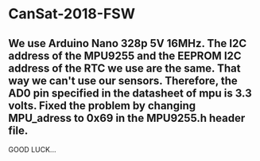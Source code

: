 # CanSat-2018-FSW
We use Arduino Nano 328p 5V 16MHz.
The I2C address of the MPU9255 and the EEPROM I2C address of the RTC we use are the same.
That way we can't use our sensors.
Therefore, the AD0 pin specified in the datasheet of mpu is 3.3 volts.
Fixed the problem by changing MPU_adress  to 0x69 in the MPU9255.h header file.
---------------------------------------------------------------------------------------
GOOD LUCK...
